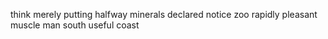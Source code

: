 think merely putting halfway minerals declared notice zoo rapidly pleasant muscle man south useful coast